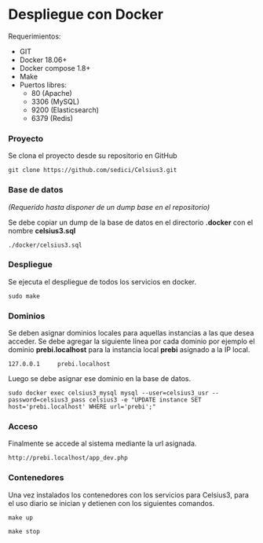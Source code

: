 # Despliegue con Docker

Requerimientos:

- GIT
- Docker 18.06+
- Docker compose 1.8+
- Make
- Puertos libres:
    - 80 (Apache)
    - 3306 (MySQL)
    - 9200 (Elasticsearch)
    - 6379 (Redis)

### Proyecto

Se clona el proyecto desde su repositorio en GitHub

```
git clone https://github.com/sedici/Celsius3.git
```

### Base de datos

_(Requerido hasta disponer de un dump base en el repositorio)_

Se debe copiar un dump de la base de datos en el directorio **.docker** con el nombre **celsius3.sql**

```
./docker/celsius3.sql
```

### Despliegue

Se ejecuta el despliegue de todos los servicios en docker.

```
sudo make
```

### Dominios

Se deben asignar dominios locales para aquellas instancias a las que desea acceder.
Se debe agregar la siguiente línea por cada dominio por ejemplo el dominio **prebi.localhost** para la instancia local **prebi** asignado a la IP local.

```
127.0.0.1     prebi.localhost
```

Luego se debe asignar ese dominio en la base de datos.

```
sudo docker exec celsius3_mysql mysql --user=celsius3_usr --password=celsius3_pass celsius3 -e "UPDATE instance SET host='prebi.localhost' WHERE url='prebi';"
```

### Acceso

Finalmente se accede al sistema mediante la url asignada.

```
http://prebi.localhost/app_dev.php
```

### Contenedores

Una vez instalados los contenedores con los servicios para Celsius3, para el uso diario se inician y detienen con los siguientes comandos.

```
make up
```

```
make stop
```

